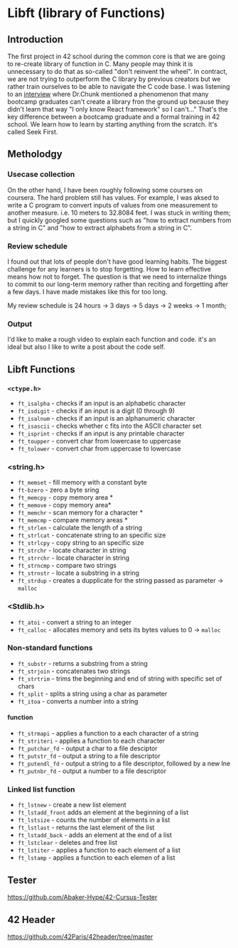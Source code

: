# Libft (library of Functions)

## Introduction

The first project in 42 school during the common core is that we are going to re-create library of function in C. Many people may think it is unnecessary to do that as so-called "don't reinvent the wheel". In contract, we are not trying to outperform the C library by previous creators but we rather train ourselves to be able to navigate the C code base. I was listening to an [interview](https://www.youtube.com/watch?v=OVwJ5EMTSK0&) where Dr.Chunk mentioned a phenomenon that many bootcamp graduates can't create a library fron the ground up because they didn't learn that way "I only know React framework" so I can't..." That's the key difference between a bootcamp graduate and a formal training in 42 school. We learn how to learn by starting anything from the scratch. It's called Seek First. 

## Metholodgy 

### Usecase collection
On the other hand, I have been roughly following some courses on coursera. The hard problem still has values. For example, I was aksed to write a C program to convert inputs of values from one measurement to another measure. i.e. 10 meters to 32.8084 feet. I was stuck in writing them; but I quickly googled some questions such as "how to extract numbers from a string in C" and "how to extract alphabets from a string in C". 

### Review schedule
I found out that lots of people don't have good learning habits. The biggest challenge for any learners is to stop forgetting. How to learn effective means how not to forget. The question is that we need to internalize things to commit to our long-term memory rather than reciting and forgetting after a few days. I have made mistakes like this for too long. 

My review schedule is 24 hours -> 3 days -> 5 days -> 2 weeks -> 1 month; 

### Output

I'd like to make a rough video to explain each function and code. it's an ideal but also I like to write a post about the code self. 

## Libft Functions

### `<ctype.h>`

- `ft_isalpha` - checks if an input is an alphabetic character
- `ft_isdigit` - checks if an input is a digit (0 through 9)
- `ft_isalnum` - checks if an input is an alphanumeric character
- `ft_isascii` - checks whether c fits into the ASCII character set
- `ft_isprint` - checks if an input is  any printable character
- `ft_toupper` - convert char from lowercase to uppercase
- `ft_tolower` - convert char from uppercase to lowercase

### <string.h>

- `ft_memset` - fill memory with a constant byte
- `ft-bzero` - zero a byte sring
- `ft_memcpy` - copy memory area *
- `ft_memove` - copy memory area*
- `ft_memchr` - scan memory for a character *
- `ft_memcmp` - compare memory areas *
- `ft_strlen` - calculate the length of a string
- `ft_strlcat` - concatenate string to an specific size
- `ft_strlcpy` - copy string to an specific size
- `ft_strchr` - locate character in string
- `ft_strrchr` - locate character in string
- `ft_strncmp` - compare two strings
- `ft_strnstr` - locate a substring in a string
- `ft_strdup` - creates a dupplicate for the string passed as parameter -> `malloc`

### <Stdlib.h>
- `ft_atoi` - convert a string to an integer
- `ft_calloc` - allocates memory and sets its bytes values to 0 -> `malloc`

### Non-standard functions
- `ft_substr` - returns a substring from a string
- `ft_strjoin` - concatenates two strings
- `ft_strtrim` - trims the beginning and end of string with specific set of chars
- `ft_split` - splits a string using a char as parameter
- `ft_itoa` - converts a number into a string

#### function
- `ft_strmapi` - applies a function to a each character of a string
- `ft_striteri` - applies a function to each character
- `ft_putchar_fd` - output a char to a file desciptor
- `ft_putstr_fd` - output a string to a file descriptor
- `ft_putendl_fd` - output a string to a file descriptor, followed by a new lne
- `ft_putnbr_fd` - output a number to a file descriptor

### Linked list function

- `ft_lstnew` - create a new list element
- `ft_lstadd_front` adds an element at the beginning of a list
- `ft_lstsize` - counts the number of elements in a list
- `ft_lstlast` - returns the last element of the list
- `ft_lstadd_back` - adds an element at the end of a list
- `ft_lstclear` - deletes and free list
- `ft_lstiter` - applies a function to each element of a list
- `ft_lstamp` - applies a function to each elemen of a list


## Tester

https://github.com/Abaker-Hype/42-Cursus-Tester

## 42 Header

https://github.com/42Paris/42header/tree/master
